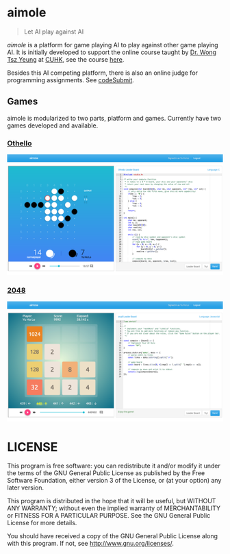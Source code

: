 # aimole
> Let AI play against AI

*aimole* is a platform for game playing AI to play against other game playing AI. It is initially developed to support the online course taught by [Dr. Wong Tsz Yeung](http://www.cse.cuhk.edu.hk/~tywong/html/index.html) at [CUHK](http://www.cuhk.edu.hk), see the course [here](http://tywong.github.io/gitbook-engg1110/).

Besides this AI competing platform, there is also an online judge for programming assignments. See [codeSubmit](https://github.com/leoyuholo/codesubmit).

## Games
aimole is modularized to two parts, platform and games. Currently have two games developed and available.

### [Othello](https://github.com/ymcatar/aimole-othello)
![screenshot](./aimole-othello.png)

### [2048](https://github.com/jjanicechen/aimole-2048)
![screenshot](./aimole-2048.png)

# LICENSE
This program is free software: you can redistribute it and/or modify
it under the terms of the GNU General Public License as published by
the Free Software Foundation, either version 3 of the License, or
(at your option) any later version.

This program is distributed in the hope that it will be useful,
but WITHOUT ANY WARRANTY; without even the implied warranty of
MERCHANTABILITY or FITNESS FOR A PARTICULAR PURPOSE.  See the
GNU General Public License for more details.

You should have received a copy of the GNU General Public License
along with this program.  If not, see <http://www.gnu.org/licenses/>.
